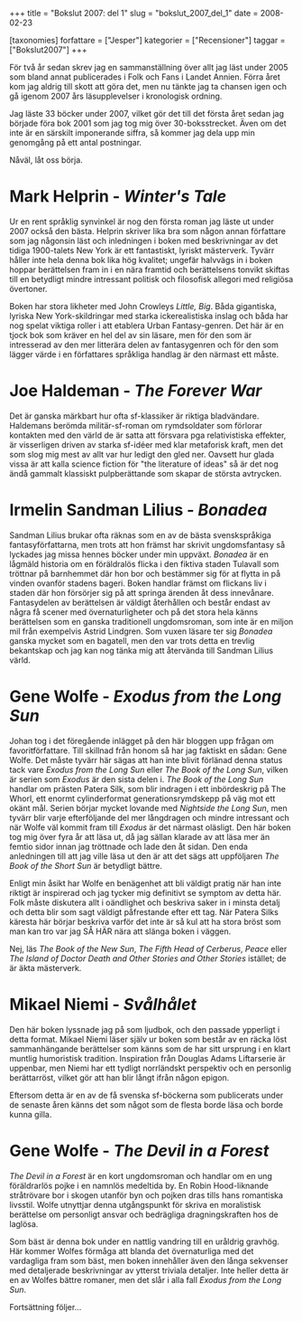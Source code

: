 +++
title = "Bokslut 2007: del 1"
slug = "bokslut_2007_del_1"
date = 2008-02-23

[taxonomies]
forfattare = ["Jesper"]
kategorier = ["Recensioner"]
taggar = ["Bokslut2007"]
+++

För två år sedan skrev jag en sammanställning över allt jag läst under 2005
som bland annat publicerades i Folk och Fans i Landet Annien. Förra året kom
jag aldrig till skott att göra det, men nu tänkte jag ta chansen igen och gå
igenom 2007 års läsupplevelser i kronologisk ordning.

Jag läste 33 böcker under 2007, vilket gör det till det första året sedan jag
började föra bok 2001 som jag tog mig över 30-boksstrecket. Även om det inte
är en särskilt imponerande siffra, så kommer jag dela upp min genomgång på
ett antal postningar.

Nåväl, låt oss börja.

# Mark Helprin - _Winter's Tale_

Ur en rent språklig synvinkel är nog den första roman jag läste ut under 2007
också den bästa. Helprin skriver lika bra som någon annan författare som jag
någonsin läst och inledningen i boken med beskrivningar av det tidiga
1900-talets New York är ett fantastiskt, lyriskt mästerverk. Tyvärr håller
inte hela denna bok lika hög kvalitet; ungefär halvvägs in i boken hoppar
berättelsen fram in i en nära framtid och berättelsens tonvikt skiftas till
en betydligt mindre intressant politisk och filosofisk allegori med religiösa
övertoner.

Boken har stora likheter med John Crowleys _Little, Big_. Båda gigantiska,
lyriska New York-skildringar med starka ickerealistiska inslag och båda har
nog spelat viktiga roller i att etablera Urban Fantasy-genren. Det här är en
tjock bok som kräver en hel del av sin läsare, men för den som är intresserad
av den mer litterära delen av fantasygenren och för den som lägger värde i en
författares språkliga handlag är den närmast ett måste.

# Joe Haldeman - _The Forever War_

Det är ganska märkbart hur ofta sf-klassiker är riktiga bladvändare.
Haldemans berömda militär-sf-roman om rymdsoldater som förlorar kontakten med
den värld de är satta att försvara pga relativistiska effekter, är
visserligen driven av starka sf-idéer med klar metaforisk kraft, men det som
slog mig mest av allt var hur ledigt den gled ner. Oavsett hur glada vissa är
att kalla science fiction för "the literature of ideas" så är det nog ändå
gammalt klassiskt pulpberättande som skapar de största avtrycken.

# Irmelin Sandman Lilius - _Bonadea_

Sandman Lilius brukar ofta räknas som en av de bästa svenskspråkiga
fantasyförfattarna, men trots att hon främst har skrivit ungdomsfantasy så
lyckades jag missa hennes böcker under min uppväxt. _Bonadea_ är en lågmäld
historia om en föräldralös flicka i den fiktiva staden Tulavall som tröttnar
på barnhemmet där hon bor och bestämmer sig för at flytta in på vinden
ovanför stadens bageri. Boken handlar främst om flickans liv i staden där hon
försörjer sig på att springa ärenden åt dess innevånare. Fantasydelen av
berättelsen är väldigt återhållen och består endast av några få scener med
övernaturligheter och på det stora hela känns berättelsen som en ganska
traditionell ungdomsroman, som inte är en miljon mil från exempelvis Astrid
Lindgren. Som vuxen läsare ter sig _Bonadea_ ganska mycket som en bagatell,
men den var trots detta en trevlig bekantskap och jag kan nog tänka mig att
återvända till Sandman Lilius värld.

# Gene Wolfe - _Exodus from the Long Sun_

Johan tog i det föregående inlägget på den här bloggen upp frågan om
favoritförfattare. Till skillnad från honom så har jag faktiskt en sådan:
Gene Wolfe. Det måste tyvärr här sägas att han inte blivit förlänad denna
status tack vare _Exodus from the Long Sun_ eller _The Book of the Long Sun_,
vilken är serien som _Exodus_ är den sista delen i. _The Book of the Long
Sun_ handlar om prästen Patera Silk, som blir indragen i ett inbördeskrig på
The Whorl, ett enormt cylinderformat generationsrymdskepp på väg mot ett
okänt mål. Serien börjar mycket lovande med _Nightside the Long Sun_, men
tyvärr blir varje efterföljande del mer långdragen och mindre intressant och
när Wolfe väl kommit fram till _Exodus_ är det närmast oläsligt. Den här
boken tog mig över fyra år att läsa ut, då jag sällan klarade av att läsa mer
än femtio sidor innan jag tröttnade och lade den åt sidan. Den enda
anledningen till att jag ville läsa ut den är att det sägs att uppföljaren
_The Book of the Short Sun_ är betydligt bättre.

Enligt min åsikt har Wolfe en benägenhet att bli väldigt pratig när han inte
riktigt är inspirerad och jag tycker mig definitivt se symptom av detta här.
Folk måste diskutera allt i oändlighet och beskriva saker in i minsta detalj
och detta blir som sagt väldigt påfrestande efter ett tag. När Patera Silks
käresta här börjar beskriva varför det inte är så kul att ha stora bröst som
man kan tro var jag SÅ HÄR nära att slänga boken i väggen.

Nej, läs _The Book of the New Sun_, _The Fifth Head of Cerberus_, _Peace_
eller _The Island of Doctor Death and Other Stories and Other Stories_
istället; de är äkta mästerverk.

# Mikael Niemi - _Svålhålet_

Den här boken lyssnade jag på som ljudbok, och den passade ypperligt i detta
format. Mikael Niemi läser själv ur boken som består av en räcka löst
sammanhängande berättelser som känns som de har sitt ursprung i en klart
muntlig humoristisk tradition. Inspiration från Douglas Adams Liftarserie är
uppenbar, men Niemi har ett tydligt norrländskt perspektiv och en personlig
berättarröst, vilket gör att han blir långt ifrån någon epigon.

Eftersom detta är en av de få svenska sf-böckerna som publicerats under de
senaste åren känns det som något som de flesta borde läsa och borde kunna
gilla.

# Gene Wolfe - _The Devil in a Forest_

_The Devil in a Forest_ är en kort ungdomsroman och handlar om en ung
föräldrarlös pojke i en namnlös medeltida by. En Robin Hood-liknande
stråtrövare bor i skogen utanför byn och pojken dras tills hans romantiska
livsstil. Wolfe utnyttjar denna utgångspunkt för skriva en moralistisk
berättelse om personligt ansvar och bedrägliga dragningskraften hos de
laglösa.

Som bäst är denna bok under en nattlig vandring till en uråldrig gravhög. Här
kommer Wolfes förmåga att blanda det övernaturliga med det vardagliga fram
som bäst, men boken innehåller även den långa sekvenser med detaljerade
beskrivningar av ytterst triviala detaljer. Inte heller detta är en av Wolfes
bättre romaner, men det slår i alla fall _Exodus from the Long Sun_.

Fortsättning följer…
